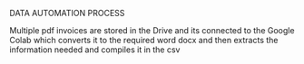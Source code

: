 DATA AUTOMATION PROCESS

Multiple pdf invoices are stored in the Drive and its connected to the Google Colab which converts it to the required word docx and then extracts the information needed and compiles it in the csv 

